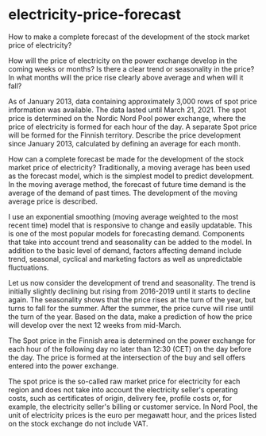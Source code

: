 # electricity-price-forecast

How to make a complete forecast of the development of the stock market price of electricity?

How will the price of electricity on the power exchange develop in the coming weeks or months? Is there a clear trend or seasonality in the price? In what months will the price rise clearly above average and when will it fall?

As of January 2013, data containing approximately 3,000 rows of spot price information was available. The data lasted until March 21, 2021. The spot price is determined on the Nordic Nord Pool power exchange, where the price of electricity is formed for each hour of the day. A separate Spot price will be formed for the Finnish territory. Describe the price development since January 2013, calculated by defining an average for each month.

How can a complete forecast be made for the development of the stock market price of electricity? Traditionally, a moving average has been used as the forecast model, which is the simplest model to predict development. In the moving average method, the forecast of future time demand is the average of the demand of past times. The development of the moving average price is described.

I use an exponential smoothing (moving average weighted to the most recent time) model that is responsive to change and easily updatable. This is one of the most popular models for forecasting demand. Components that take into account trend and seasonality can be added to the model. In addition to the basic level of demand, factors affecting demand include trend, seasonal, cyclical and marketing factors as well as unpredictable fluctuations.

Let us now consider the development of trend and seasonality. The trend is initially slightly declining but rising from 2016-2019 until it starts to decline again. The seasonality shows that the price rises at the turn of the year, but turns to fall for the summer. After the summer, the price curve will rise until the turn of the year.
Based on the data, make a prediction of how the price will develop over the next 12 weeks from mid-March.

The Spot price in the Finnish area is determined on the power exchange for each hour of the following day no later than 12:30 (CET) on the day before the day. The price is formed at the intersection of the buy and sell offers entered into the power exchange.

The spot price is the so-called raw market price for electricity for each region and does not take into account the electricity seller's operating costs, such as certificates of origin, delivery fee, profile costs or, for example, the electricity seller's billing or customer service. In Nord Pool, the unit of electricity prices is the euro per megawatt hour, and the prices listed on the stock exchange do not include VAT.
